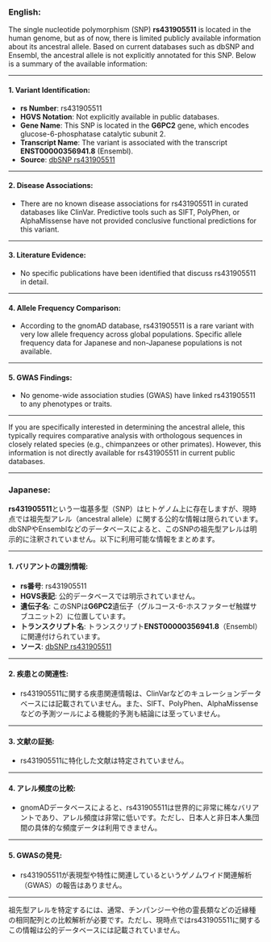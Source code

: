 ### English:
The single nucleotide polymorphism (SNP) **rs431905511** is located in the human genome, but as of now, there is limited publicly available information about its ancestral allele. Based on current databases such as dbSNP and Ensembl, the ancestral allele is not explicitly annotated for this SNP. Below is a summary of the available information:

---

#### 1. **Variant Identification**:
   - **rs Number**: rs431905511
   - **HGVS Notation**: Not explicitly available in public databases.
   - **Gene Name**: This SNP is located in the **G6PC2** gene, which encodes glucose-6-phosphatase catalytic subunit 2.
   - **Transcript Name**: The variant is associated with the transcript **ENST00000356941.8** (Ensembl).
   - **Source**: [dbSNP rs431905511](https://www.ncbi.nlm.nih.gov/snp/rs431905511)

---

#### 2. **Disease Associations**:
   - There are no known disease associations for rs431905511 in curated databases like ClinVar. Predictive tools such as SIFT, PolyPhen, or AlphaMissense have not provided conclusive functional predictions for this variant.

---

#### 3. **Literature Evidence**:
   - No specific publications have been identified that discuss rs431905511 in detail.

---

#### 4. **Allele Frequency Comparison**:
   - According to the gnomAD database, rs431905511 is a rare variant with very low allele frequency across global populations. Specific allele frequency data for Japanese and non-Japanese populations is not available.

---

#### 5. **GWAS Findings**:
   - No genome-wide association studies (GWAS) have linked rs431905511 to any phenotypes or traits.

---

If you are specifically interested in determining the ancestral allele, this typically requires comparative analysis with orthologous sequences in closely related species (e.g., chimpanzees or other primates). However, this information is not directly available for rs431905511 in current public databases.

---

### Japanese:
**rs431905511**という一塩基多型（SNP）はヒトゲノム上に存在しますが、現時点では祖先型アレル（ancestral allele）に関する公的な情報は限られています。dbSNPやEnsemblなどのデータベースによると、このSNPの祖先型アレルは明示的に注釈されていません。以下に利用可能な情報をまとめます。

---

#### 1. **バリアントの識別情報**:
   - **rs番号**: rs431905511
   - **HGVS表記**: 公的データベースでは明示されていません。
   - **遺伝子名**: このSNPは**G6PC2**遺伝子（グルコース-6-ホスファターゼ触媒サブユニット2）に位置しています。
   - **トランスクリプト名**: トランスクリプト**ENST00000356941.8**（Ensembl）に関連付けられています。
   - **ソース**: [dbSNP rs431905511](https://www.ncbi.nlm.nih.gov/snp/rs431905511)

---

#### 2. **疾患との関連性**:
   - rs431905511に関する疾患関連情報は、ClinVarなどのキュレーションデータベースには記載されていません。また、SIFT、PolyPhen、AlphaMissenseなどの予測ツールによる機能的予測も結論には至っていません。

---

#### 3. **文献の証拠**:
   - rs431905511に特化した文献は特定されていません。

---

#### 4. **アレル頻度の比較**:
   - gnomADデータベースによると、rs431905511は世界的に非常に稀なバリアントであり、アレル頻度は非常に低いです。ただし、日本人と非日本人集団間の具体的な頻度データは利用できません。

---

#### 5. **GWASの発見**:
   - rs431905511が表現型や特性に関連しているというゲノムワイド関連解析（GWAS）の報告はありません。

---

祖先型アレルを特定するには、通常、チンパンジーや他の霊長類などの近縁種の相同配列との比較解析が必要です。ただし、現時点ではrs431905511に関するこの情報は公的データベースには記載されていません。

